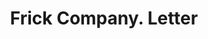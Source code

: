 ---
doi: 10.7916/D8GF25PN
date_other: '1899'
date_other_textual: '1899'
form: correspondence
genre:
- Letters (correspondence)
name:
- Frick Company
object_in_context_url: https://biggert.cul.columbia.edu/items/view/ave_biggert_01516
subject_hierarchical_geographic:
- Waynesboro, Pennsylvania, United States
subject_name:
- Frick Company
title: Frick Company. Letter
sort_title: Frick Company. Letter
call_number: ave_biggert_01516
coordinates:
- 39.75361111111111,-77.58194444444445
pid: ave_biggert_01516
identifiers: ave_biggert_01516
thumbnail: https://derivativo-2.library.columbia.edu/iiif/2/ldpd:344022/full/!256,256/0/native.jpg
permalink: "/biggert/ave_biggert_01516/"
layout: iiif-image-page
---